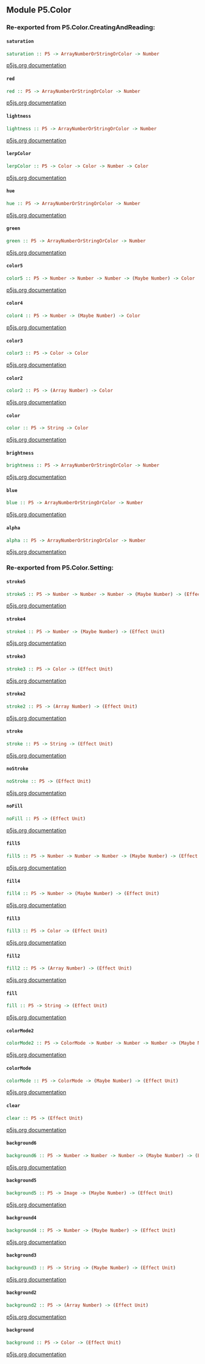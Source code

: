 ## Module P5.Color


### Re-exported from P5.Color.CreatingAndReading:

#### `saturation`

``` purescript
saturation :: P5 -> ArrayNumberOrStringOrColor -> Number
```

[p5js.org documentation](https://p5js.org/reference/#/p5/saturation)

#### `red`

``` purescript
red :: P5 -> ArrayNumberOrStringOrColor -> Number
```

[p5js.org documentation](https://p5js.org/reference/#/p5/red)

#### `lightness`

``` purescript
lightness :: P5 -> ArrayNumberOrStringOrColor -> Number
```

[p5js.org documentation](https://p5js.org/reference/#/p5/lightness)

#### `lerpColor`

``` purescript
lerpColor :: P5 -> Color -> Color -> Number -> Color
```

[p5js.org documentation](https://p5js.org/reference/#/p5/lerpColor)

#### `hue`

``` purescript
hue :: P5 -> ArrayNumberOrStringOrColor -> Number
```

[p5js.org documentation](https://p5js.org/reference/#/p5/hue)

#### `green`

``` purescript
green :: P5 -> ArrayNumberOrStringOrColor -> Number
```

[p5js.org documentation](https://p5js.org/reference/#/p5/green)

#### `color5`

``` purescript
color5 :: P5 -> Number -> Number -> Number -> (Maybe Number) -> Color
```

[p5js.org documentation](https://p5js.org/reference/#/p5/color)

#### `color4`

``` purescript
color4 :: P5 -> Number -> (Maybe Number) -> Color
```

[p5js.org documentation](https://p5js.org/reference/#/p5/color)

#### `color3`

``` purescript
color3 :: P5 -> Color -> Color
```

[p5js.org documentation](https://p5js.org/reference/#/p5/color)

#### `color2`

``` purescript
color2 :: P5 -> (Array Number) -> Color
```

[p5js.org documentation](https://p5js.org/reference/#/p5/color)

#### `color`

``` purescript
color :: P5 -> String -> Color
```

[p5js.org documentation](https://p5js.org/reference/#/p5/color)

#### `brightness`

``` purescript
brightness :: P5 -> ArrayNumberOrStringOrColor -> Number
```

[p5js.org documentation](https://p5js.org/reference/#/p5/brightness)

#### `blue`

``` purescript
blue :: P5 -> ArrayNumberOrStringOrColor -> Number
```

[p5js.org documentation](https://p5js.org/reference/#/p5/blue)

#### `alpha`

``` purescript
alpha :: P5 -> ArrayNumberOrStringOrColor -> Number
```

[p5js.org documentation](https://p5js.org/reference/#/p5/alpha)

### Re-exported from P5.Color.Setting:

#### `stroke5`

``` purescript
stroke5 :: P5 -> Number -> Number -> Number -> (Maybe Number) -> (Effect Unit)
```

[p5js.org documentation](https://p5js.org/reference/#/p5/stroke)

#### `stroke4`

``` purescript
stroke4 :: P5 -> Number -> (Maybe Number) -> (Effect Unit)
```

[p5js.org documentation](https://p5js.org/reference/#/p5/stroke)

#### `stroke3`

``` purescript
stroke3 :: P5 -> Color -> (Effect Unit)
```

[p5js.org documentation](https://p5js.org/reference/#/p5/stroke)

#### `stroke2`

``` purescript
stroke2 :: P5 -> (Array Number) -> (Effect Unit)
```

[p5js.org documentation](https://p5js.org/reference/#/p5/stroke)

#### `stroke`

``` purescript
stroke :: P5 -> String -> (Effect Unit)
```

[p5js.org documentation](https://p5js.org/reference/#/p5/stroke)

#### `noStroke`

``` purescript
noStroke :: P5 -> (Effect Unit)
```

[p5js.org documentation](https://p5js.org/reference/#/p5/noStroke)

#### `noFill`

``` purescript
noFill :: P5 -> (Effect Unit)
```

[p5js.org documentation](https://p5js.org/reference/#/p5/noFill)

#### `fill5`

``` purescript
fill5 :: P5 -> Number -> Number -> Number -> (Maybe Number) -> (Effect Unit)
```

[p5js.org documentation](https://p5js.org/reference/#/p5/fill)

#### `fill4`

``` purescript
fill4 :: P5 -> Number -> (Maybe Number) -> (Effect Unit)
```

[p5js.org documentation](https://p5js.org/reference/#/p5/fill)

#### `fill3`

``` purescript
fill3 :: P5 -> Color -> (Effect Unit)
```

[p5js.org documentation](https://p5js.org/reference/#/p5/fill)

#### `fill2`

``` purescript
fill2 :: P5 -> (Array Number) -> (Effect Unit)
```

[p5js.org documentation](https://p5js.org/reference/#/p5/fill)

#### `fill`

``` purescript
fill :: P5 -> String -> (Effect Unit)
```

[p5js.org documentation](https://p5js.org/reference/#/p5/fill)

#### `colorMode2`

``` purescript
colorMode2 :: P5 -> ColorMode -> Number -> Number -> Number -> (Maybe Number) -> (Effect Unit)
```

[p5js.org documentation](https://p5js.org/reference/#/p5/colorMode)

#### `colorMode`

``` purescript
colorMode :: P5 -> ColorMode -> (Maybe Number) -> (Effect Unit)
```

[p5js.org documentation](https://p5js.org/reference/#/p5/colorMode)

#### `clear`

``` purescript
clear :: P5 -> (Effect Unit)
```

[p5js.org documentation](https://p5js.org/reference/#/p5/clear)

#### `background6`

``` purescript
background6 :: P5 -> Number -> Number -> Number -> (Maybe Number) -> (Effect Unit)
```

[p5js.org documentation](https://p5js.org/reference/#/p5/background)

#### `background5`

``` purescript
background5 :: P5 -> Image -> (Maybe Number) -> (Effect Unit)
```

[p5js.org documentation](https://p5js.org/reference/#/p5/background)

#### `background4`

``` purescript
background4 :: P5 -> Number -> (Maybe Number) -> (Effect Unit)
```

[p5js.org documentation](https://p5js.org/reference/#/p5/background)

#### `background3`

``` purescript
background3 :: P5 -> String -> (Maybe Number) -> (Effect Unit)
```

[p5js.org documentation](https://p5js.org/reference/#/p5/background)

#### `background2`

``` purescript
background2 :: P5 -> (Array Number) -> (Effect Unit)
```

[p5js.org documentation](https://p5js.org/reference/#/p5/background)

#### `background`

``` purescript
background :: P5 -> Color -> (Effect Unit)
```

[p5js.org documentation](https://p5js.org/reference/#/p5/background)

